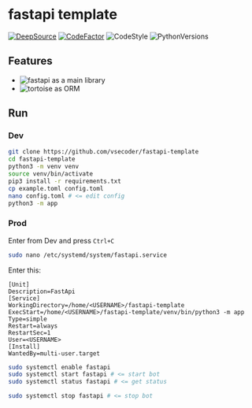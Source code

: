 # fastapi template

[![DeepSource](https://app.deepsource.com/gh/vsecoder/fastapi-template.svg/?label=active+issues&show_trend=true&token=SiAXmF7RvOQMQkOmh1xrhSlu)](https://app.deepsource.com/gh/vsecoder/fastapi-template/?ref=repository-badge)
[![CodeFactor](https://www.codefactor.io/repository/github/vsecoder/fastapi-template/badge)](https://www.codefactor.io/repository/github/vsecoder/fastapi-template)
![CodeStyle](https://img.shields.io/badge/code%20style-black-black)
![PythonVersions](https://img.shields.io/pypi/pyversions/aiogram)


## Features

* ![fastapi](https://img.shields.io/badge/last-fastapi-green) as a main library
* ![tortoise](https://img.shields.io/badge/last-tortoise-yellow) as ORM

## Run

### Dev

```bash
git clone https://github.com/vsecoder/fastapi-template
cd fastapi-template
python3 -m venv venv
source venv/bin/activate
pip3 install -r requirements.txt
cp example.toml config.toml
nano config.toml # <= edit config
python3 -m app
```

### Prod

Enter from Dev and press ```Ctrl+C```

```bash
sudo nano /etc/systemd/system/fastapi.service
```

Enter this:

```
[Unit]
Description=FastApi
[Service]
WorkingDirectory=/home/<USERNAME>/fastapi-template
ExecStart=/home/<USERNAME>/fastapi-template/venv/bin/python3 -m app
Type=simple
Restart=always
RestartSec=1
User=<USERNAME>
[Install]
WantedBy=multi-user.target
```

```bash
sudo systemctl enable fastapi
sudo systemctl start fastapi # <= start bot
sudo systemctl status fastapi # <= get status

sudo systemctl stop fastapi # <= stop bot
```
